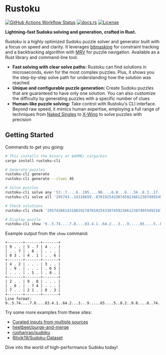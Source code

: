 # Rustoku

[![GitHub Actions Workflow Status](https://img.shields.io/github/actions/workflow/status/huangsam/rustoku/ci.yml)](https://github.com/huangsam/rustoku/actions)
[![docs.rs](https://img.shields.io/docsrs/rustoku-lib)](https://docs.rs/crate/rustoku-lib/latest)
[![License](https://img.shields.io/github/license/huangsam/rustoku)](https://github.com/huangsam/rustoku/blob/main/LICENSE)

**Lightning-fast Sudoku solving and generation, crafted in Rust.**

Rustoku is a highly optimized Sudoku puzzle solver and generator built with a focus on speed and clarity.
It leverages [bitmasking] for constraint tracking and a backtracking algorithm with [MRV] for
puzzle navigation. Available as a Rust library and command-line tool.

- **Fast solving with clear solve paths:** Rustoku can find solutions in microseconds, even
for the most complex puzzles. Plus, it shows you the step-by-step solve path for understanding
how the solution was reached
- **Unique and configurable puzzle generation:** Create Sudoku puzzles that are guaranteed to
have only one solution. You can also customize the difficulty by generating puzzles with a
specific number of clues
- **Human-like puzzle solving:** Take control with Rustoku's CLI interface. Beyond raw speed, it
mimics human expertise, employing a full range of techniques from [Naked Singles] to [X-Wing]
to solve puzzles with precision

## Getting Started

Commands to get you going:

```bash
# This installs the binary at $HOME/.cargo/bin
cargo install rustoku-cli

# Generate puzzles
rustoku-cli generate
rustoku-cli generate --clues 45

# Solve puzzles
rustoku-cli solve any '53..7....6..195....98....6.8...6...34..8.3..17...2...6.6....28....419..5....8..79'
rustoku-cli solve all '295743..14318659..8761925433874592166123874955492167387635.......................'

# Check solutions
rustoku-cli check '295743861431865927876192543387459216612387495549216738763524189154938672928671354'

# Display puzzle
rustoku-cli show '9..5.74....7.8....83.4.1..64.2...3...9.....65....5..8.2..9.8....8..74...7..21.8.3'
```

Example output from the `show` command:

```
+-------+-------+-------+
| 9 . . | 5 . 7 | 4 . . |
| . . 7 | . 8 . | . . . |
| 8 3 . | 4 . 1 | . . 6 |
+-------+-------+-------+
| 4 . 2 | . . . | 3 . . |
| . 9 . | . . . | . 6 5 |
| . . . | . 5 . | . 8 . |
+-------+-------+-------+
| 2 . . | 9 . 8 | . . . |
| . 8 . | . 7 4 | . . . |
| 7 . . | 2 1 . | 8 . 3 |
+-------+-------+-------+
Line format: 9..5.74....7.8....83.4.1..64.2...3...9.....65....5..8.2..9.8....8..74...7..21.8.3
```

Try some more examples from these sites:

- [Curated inputs from multiple sources](./data)
- [heetbeet/purge-and-merge](https://github.com/heetbeet/purge-and-merge)
- [ruohanrao/sudoku](https://www.kaggle.com/datasets/rohanrao/sudoku)
- [Ritvik19/Sudoku-Dataset](https://huggingface.co/datasets/Ritvik19/Sudoku-Dataset)

Dive into the world of high-performance Sudoku today!

[bitmasking]: https://www.geeksforgeeks.org/what-is-bitmasking/
[MRV]: https://www.alooba.com/skills/concepts/data-science-6/minimum-remaining-values/
[Naked Singles]: https://hodoku.sourceforge.net/en/tech_singles.php#n1
[X-Wing]: https://hodoku.sourceforge.net/en/tech_fishb.php#bf2

